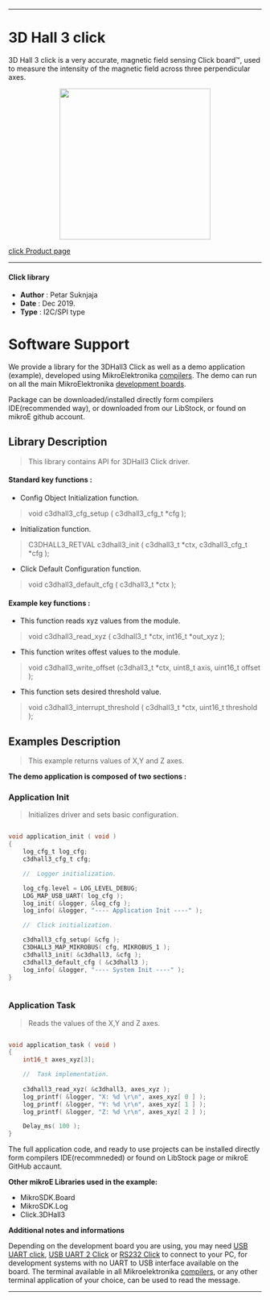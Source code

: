 
---
# 3D Hall 3 click

3D Hall 3 click is a very accurate, magnetic field sensing Click board™, used to measure the intensity of the magnetic field across three perpendicular axes.

<p align="center">
  <img src="http://download.mikroe.com/images/click_for_ide/3dhall3_click.png" height=300px>
</p>

[click Product page](<https://www.mikroe.com/3d-hall-3-click>)

---


#### Click library 

- **Author**        : Petar Suknjaja
- **Date**          : Dec 2019.
- **Type**          : I2C/SPI type


# Software Support

We provide a library for the 3DHall3 Click 
as well as a demo application (example), developed using MikroElektronika 
[compilers](http://shop.mikroe.com/compilers). 
The demo can run on all the main MikroElektronika [development boards](http://shop.mikroe.com/development-boards).

Package can be downloaded/installed directly form compilers IDE(recommended way), or downloaded from our LibStock, or found on mikroE github account. 

## Library Description

> This library contains API for 3DHall3 Click driver.

#### Standard key functions :

- Config Object Initialization function.
> void c3dhall3_cfg_setup ( c3dhall3_cfg_t *cfg ); 
 
- Initialization function.
> C3DHALL3_RETVAL c3dhall3_init ( c3dhall3_t *ctx, c3dhall3_cfg_t *cfg );

- Click Default Configuration function.
> void c3dhall3_default_cfg ( c3dhall3_t *ctx );


#### Example key functions :

- This function reads xyz values from the module.
> void c3dhall3_read_xyz ( c3dhall3_t *ctx, int16_t *out_xyz );
 
- This function writes offest values to the module.
> void c3dhall3_write_offset (c3dhall3_t *ctx, uint8_t axis, uint16_t offset );

- This function sets desired threshold value.
> void c3dhall3_interrupt_threshold ( c3dhall3_t *ctx, uint16_t threshold );

## Examples Description

> This example returns values of X,Y and Z axes.

**The demo application is composed of two sections :**

### Application Init 

> Initializes driver and sets basic configuration. 

```c

void application_init ( void )
{
    log_cfg_t log_cfg;
    c3dhall3_cfg_t cfg;

    //  Logger initialization.

    log_cfg.level = LOG_LEVEL_DEBUG;
    LOG_MAP_USB_UART( log_cfg );
    log_init( &logger, &log_cfg );
    log_info( &logger, "---- Application Init ----" );

    //  Click initialization.

    c3dhall3_cfg_setup( &cfg );
    C3DHALL3_MAP_MIKROBUS( cfg, MIKROBUS_1 );
    c3dhall3_init( &c3dhall3, &cfg );
    c3dhall3_default_cfg ( &c3dhall3 );
    log_info( &logger, "---- System Init ----" );
}
  
```

### Application Task

> Reads the values of the X,Y and Z axes.

```c

void application_task ( void )
{
    int16_t axes_xyz[3];

    //  Task implementation.
    
    c3dhall3_read_xyz( &c3dhall3, axes_xyz );
    log_printf( &logger, "X: %d \r\n", axes_xyz[ 0 ] );
    log_printf( &logger, "Y: %d \r\n", axes_xyz[ 1 ] );
    log_printf( &logger, "Z: %d \r\n", axes_xyz[ 2 ] );

    Delay_ms( 100 );
}

```

The full application code, and ready to use projects can be  installed directly form compilers IDE(recommneded) or found on LibStock page or mikroE GitHub accaunt.

**Other mikroE Libraries used in the example:** 

- MikroSDK.Board
- MikroSDK.Log
- Click.3DHall3

**Additional notes and informations**

Depending on the development board you are using, you may need 
[USB UART click](http://shop.mikroe.com/usb-uart-click), 
[USB UART 2 Click](http://shop.mikroe.com/usb-uart-2-click) or 
[RS232 Click](http://shop.mikroe.com/rs232-click) to connect to your PC, for 
development systems with no UART to USB interface available on the board. The 
terminal available in all Mikroelektronika 
[compilers](http://shop.mikroe.com/compilers), or any other terminal application 
of your choice, can be used to read the message.



---
